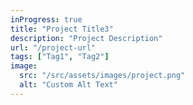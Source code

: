 ```yaml
---
inProgress: true
title: "Project Title3"
description: "Project Description"
url: "/project-url"
tags: ["Tag1", "Tag2"]
image:
  src: "/src/assets/images/project.png"
  alt: "Custom Alt Text"
---
```

